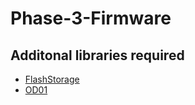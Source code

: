 # Phase-3-Firmware

## Additonal libraries required

* [FlashStorage](https://github.com/cmaglie/FlashStorage)
* [OD01](https://github.com/xinabox/arduino-OD01)
